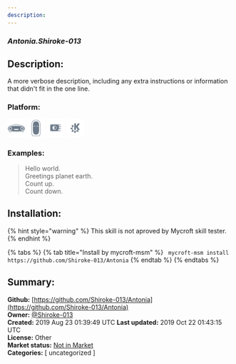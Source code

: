 ```yaml
---
description: 
---
```


### _Antonia.Shiroke-013_  
## Description:  
A more verbose description, including any extra instructions or
information that didn't fit in the one line.  
  
  
### Platform:  
 ![Mark I](../.gitbook/assets/mark-1-icon.png)  ![Mark II](../.gitbook/assets/mark-2-icon.png)  ![Picroft](../.gitbook/assets/picroft-icon.png)  ![plasmoid](../.gitbook/assets/kde.png)   
### Examples:  
> Hello world.  
> Greetings planet earth.  
> Count up.  
> Count down.  
  
## Installation:  
{% hint style="warning" %}
This skill is not aproved by Mycroft skill tester.
{% endhint %}
    
{% tabs %}
{% tab title="Install by mycroft-msm" %}
``` mycroft-msm install https://github.com/Shiroke-013/Antonia```
{% endtab %}
  {% endtabs %}
    
## Summary:  
**Github:** [https://github.com/Shiroke-013/Antonia](https://github.com/Shiroke-013/Antonia)  
**Owner:** [@Shiroke-013](https://github.com/Shiroke-013)  
**Created:** 2019 Aug 23 01:39:49 UTC  **Last updated:** 2019 Oct 22 01:43:15 UTC  
**License:** Other  
**Market status:** [Not in Market](https://market.mycroft.ai/skill/)  
**Categories:** [ uncategorized ]   
